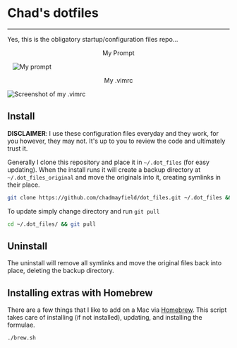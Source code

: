 # Chad's dotfiles
------------

Yes, this is the obligatory startup/configuration files repo...

<center>My Prompt</center>

&nbsp; &nbsp;![My prompt](http://i.imgur.com/gvGk25z.png)

<center>My .vimrc</center>

![Screenshot of my .vimrc](http://i.imgur.com/yxtMt8Q.png)

## Install
**DISCLAIMER**: I use these configuration files everyday and they work, for you however, they may not.  It's up to you to review the code and ultimately trust it.

Generally I clone this repository and place it in `~/.dot_files` (for easy updating).  When the install runs it will create a backup directory at `~/.dot_files_original` and move the originals into it, creating symlinks in their place.

```bash
git clone https://github.com/chadmayfield/dot_files.git ~/.dot_files && cd ~/.dot_files && ./setup.sh install
```

To update simply change directory and run `git pull`

```bash
cd ~/.dot_files/ && git pull
```

## Uninstall
The uninstall will remove all symlinks and move the original files back into place, deleting the backup directory.


## Installing extras with Homebrew
There are a few things that I like to add on a Mac via [Homebrew](https://brew.sh/).  This script takes care of installing (if not installed), updating, and installing the formulae.

```bash
./brew.sh
```

